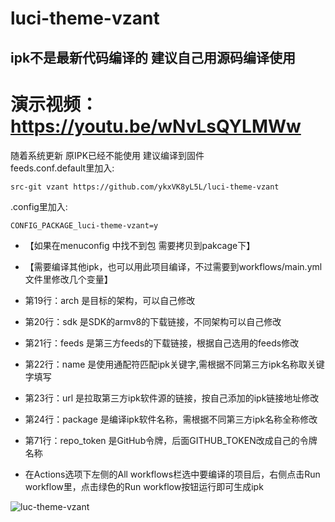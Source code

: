 # luci-theme-vzant
## ipk不是最新代码编译的 建议自己用源码编译使用 
# 演示视频：https://youtu.be/wNvLsQYLMWw
随着系统更新 原IPK已经不能使用 建议编译到固件   
feeds.conf.default里加入: 
```
src-git vzant https://github.com/ykxVK8yL5L/luci-theme-vzant
```

.config里加入:
```
CONFIG_PACKAGE_luci-theme-vzant=y
```

- 【如果在menuconfig 中找不到包  需要拷贝到pakcage下】

- 【需要编译其他ipk，也可以用此项目编译，不过需要到workflows/main.yml文件里修改几个变量】
  
- 第19行：arch 是目标的架构，可以自己修改
- 第20行：sdk 是SDK的armv8的下载链接，不同架构可以自己修改
- 第21行：feeds 是第三方feeds的下载链接，根据自己选用的feeds修改
- 第22行：name 是使用通配符匹配ipk关键字,需根据不同第三方ipk名称取关键字填写
- 第23行：url 是拉取第三方ipk软件源的链接，按自己添加的ipk链接地址修改
- 第24行：package 是编译ipk软件名称，需根据不同第三方ipk名称全称修改
- 第71行：repo_token 是GitHub令牌，后面GITHUB_TOKEN改成自己的令牌名称
- 在Actions选项下左侧的All workflows栏选中要编译的项目后，右侧点击Run workflow里，点击绿色的Run workflow按钮运行即可生成ipk


![luc-theme-vzant](https://github.com/ykxVK8yL5L/luci-theme-vzant/raw/main/ScreenShot.png)
